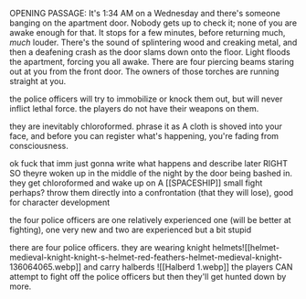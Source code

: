 OPENING PASSAGE:
It's 1:34 AM on a Wednesday and there's someone banging on the apartment door. Nobody gets up to check it; none of you are awake enough for that. 
It stops for a few minutes, before returning much, *much* louder. There's the sound of splintering wood and creaking metal, and then a deafening crash as the door slams down onto the floor. 
Light floods the apartment, forcing you all awake. There are four piercing beams staring out at you from the front door. 
The owners of those torches are running straight at you. 

the police officers will try to immobilize or knock them out, but will never inflict lethal force. the players do not have their weapons on them.

they are inevitably chloroformed. phrase it as 
A cloth is shoved into your face, and before you can register what's happening, you're fading from consciousness. 

 ok fuck that imm just gonna write what happens and describe later
 RIGHT
 SO
 theyre woken up in the middle of the night by the door being bashed in. they get chloroformed and wake up on A [[SPACESHIP]]
small fight perhaps? throw them directly into a confrontation (that they will lose), good for character development

the four police officers are one relatively experienced one (will be better at fighting), one very new and two are experienced but a bit stupid

there are four police officers. they are wearing knight helmets![[helmet-medieval-knight-knight-s-helmet-red-feathers-helmet-medieval-knight-136064065.webp]] and carry halberds ![[Halberd 1.webp]]
the players CAN attempt to fight off the police officers but then they'll get hunted down by more.


